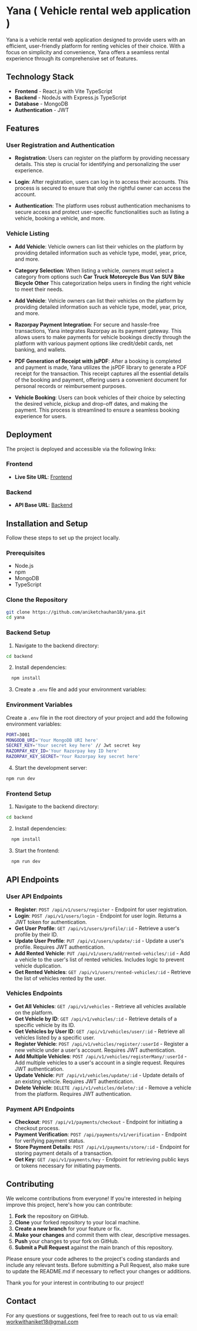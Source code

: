 # Yana ( Vehicle rental web  application )
Yana is a vehicle rental web application designed to provide users with an efficient, user-friendly platform for renting vehicles of their choice. With a focus on simplicity and convenience, Yana offers a seamless rental experience through its comprehensive set of features.

## Technology Stack

- **Frontend** - React.js with Vite TypeScript
- **Backend** - NodeJs with Express.js TypeScript
- **Database** - MongoDB
- **Authentication** - JWT

## Features

### User Registration and Authentication
- **Registration**: Users can register on the platform by providing necessary details. This step is crucial for identifying and personalizing the user experience.

- **Login**: After registration, users can log in to access their accounts. This process is secured to ensure that only the rightful owner can access the account.

- **Authentication**: The platform uses robust authentication mechanisms to secure access and protect user-specific functionalities such as listing a vehicle, booking a vehicle, and more.

### Vehicle Listing
- **Add Vehicle**: Vehicle owners can list their vehicles on the platform by providing detailed information such as vehicle type, model, year, price, and more.

- **Category Selection**: When listing a vehicle, owners must select a category from options such 
**Car**
**Truck**
**Motorcycle**
**Bus**
**Van**
**SUV**
**Bike**
**Bicycle**
**Other**
This categorization helps users in finding the right vehicle to meet their needs.

- **Add Vehicle**: Vehicle owners can list their vehicles on the platform by providing detailed information such as vehicle type, model, year, price, and more.

- **Razorpay Payment Integration**: For secure and hassle-free transactions, Yana integrates Razorpay as its payment gateway. This allows users to make payments for vehicle bookings directly through the platform with various payment options like credit/debit cards, net banking, and wallets.

- **PDF Generation of Receipt with jsPDF**: After a booking is completed and payment is made, Yana utilizes the jsPDF library to generate a PDF receipt for the transaction. This receipt captures all the essential details of the booking and payment, offering users a convenient document for personal records or reimbursement purposes.

- **Vehicle Booking**: Users can book vehicles of their choice by selecting the desired vehicle, pickup and drop-off dates, and making the payment. This process is streamlined to ensure a seamless booking experience for users.

## Deployment

The project is deployed and accessible via the following links:

### Frontend

- **Live Site URL**: [Frontend](https://yana-vahan.vercel.app/)

### Backend

- **API Base URL**: [Backend](https://yana-p1ew.onrender.com/)

## Installation and Setup

Follow these steps to set up the project locally.

### Prerequisites

- Node.js
- npm
- MongoDB
- TypeScript

### Clone the Repository

```bash
git clone https://github.com/aniketchauhan18/yana.git
cd yana
```
### Backend Setup

1. Navigate to the backend directory:
```bash
cd backend
```
2. Install dependencies:
```bash 
  npm install
```
3. Create a `.env` file and add your environment variables:
### Environment Variables

Create a `.env` file in the root directory of your project and add the following environment variables:

```bash
PORT=3001
MONGODB_URI='Your MongoDB URI here'
SECRET_KEY='Your secret key here' // Jwt secret key
RAZORPAY_KEY_ID='Your Razorpay key ID here'
RAZORPAY_KEY_SECRET='Your Razorpay key secret here'
```

4. Start the development server:
```bash
npm run dev
```
### Frontend Setup
1. Navigate to the backend directory:
```bash
cd backend
```
2. Install dependencies:
```bash 
  npm install
```
3. Start the frontend:
```bash
  npm run dev
```

## API Endpoints

### User API Endpoints

- **Register**: `POST /api/v1/users/register` - Endpoint for user registration.
- **Login**: `POST /api/v1/users/login` - Endpoint for user login. Returns a JWT token for authentication.
- **Get User Profile**: `GET /api/v1/users/profile/:id` - Retrieve a user's profile by their ID.
- **Update User Profile**: `PUT /api/v1/users/update/:id` - Update a user's profile. Requires JWT authentication.
- **Add Rented Vehicle**: `PUT /api/v1/users/add/rented-vehicles/:id` - Add a vehicle to the user's list of rented vehicles. Includes logic to prevent vehicle duplication.
- **Get Rented Vehicles**: `GET /api/v1/users/rented-vehicles/:id` - Retrieve the list of vehicles rented by the user.

### Vehicles Endpoints

- **Get All Vehicles**: `GET /api/v1/vehicles` - Retrieve all vehicles available on the platform.
- **Get Vehicle by ID**: `GET /api/v1/vehicles/:id` - Retrieve details of a specific vehicle by its ID.
- **Get Vehicles by User ID**: `GET /api/v1/vehicles/user/:id` - Retrieve all vehicles listed by a specific user.
- **Register Vehicle**: `POST /api/v1/vehicles/register/:userId` - Register a new vehicle under a user's account. Requires JWT authentication.
- **Add Multiple Vehicles**: `POST /api/v1/vehicles/registerMany/:userId` - Add multiple vehicles to a user's account in a single request. Requires JWT authentication.
- **Update Vehicle**: `PUT /api/v1/vehicles/update/:id` - Update details of an existing vehicle. Requires JWT authentication.
- **Delete Vehicle**: `DELETE /api/v1/vehicles/delete/:id` - Remove a vehicle from the platform. Requires JWT authentication.

### Payment API Endpoints

- **Checkout**: `POST /api/v1/payments/checkout` - Endpoint for initiating a checkout process.
- **Payment Verification**: `POST /api/payments/v1/verification` - Endpoint for verifying payment status.
- **Store Payment Details**: `POST /api/v1/payments/store/:id` - Endpoint for storing payment details of a transaction.
- **Get Key**: `GET /api/v1/payments/key` - Endpoint for retrieving public keys or tokens necessary for initiating payments.

## Contributing

We welcome contributions from everyone! If you're interested in helping improve this project, here's how you can contribute:

1. **Fork** the repository on GitHub.
2. **Clone** your forked repository to your local machine.
3. **Create a new branch** for your feature or fix.
4. **Make your changes** and commit them with clear, descriptive messages.
5. **Push** your changes to your fork on GitHub.
6. **Submit a Pull Request** against the main branch of this repository.

Please ensure your code adheres to the project's coding standards and include any relevant tests. Before submitting a Pull Request, also make sure to update the README.md if necessary to reflect your changes or additions.

Thank you for your interest in contributing to our project!

## Contact

For any questions or suggestions, feel free to reach out to us via email: [workwithaniket18@gmail.com](mailto:workwithaniket18@gmail.com)